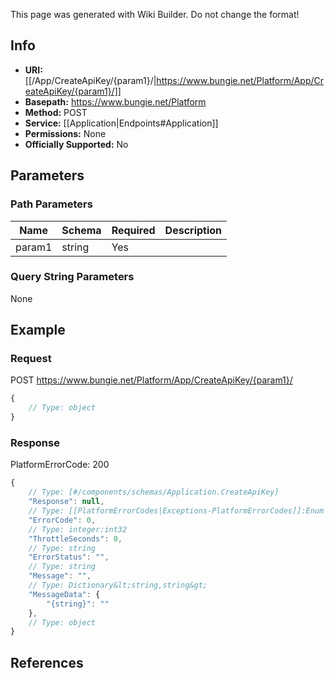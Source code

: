 <span class="wiki-builder">This page was generated with Wiki Builder. Do not change the format!</span>

## Info


* **URI:** [[/App/CreateApiKey/{param1}/|https://www.bungie.net/Platform/App/CreateApiKey/{param1}/]]
* **Basepath:** https://www.bungie.net/Platform
* **Method:** POST
* **Service:** [[Application|Endpoints#Application]]
* **Permissions:** None
* **Officially Supported:** No

## Parameters
### Path Parameters
Name | Schema | Required | Description
---- | ------ | -------- | -----------
param1 | string | Yes | 

### Query String Parameters
None

## Example
### Request
POST https://www.bungie.net/Platform/App/CreateApiKey/{param1}/
```javascript
{
    // Type: object
}

```

### Response
PlatformErrorCode: 200
```javascript
{
    // Type: [#/components/schemas/Application.CreateApiKey]
    "Response": null,
    // Type: [[PlatformErrorCodes|Exceptions-PlatformErrorCodes]]:Enum
    "ErrorCode": 0,
    // Type: integer:int32
    "ThrottleSeconds": 0,
    // Type: string
    "ErrorStatus": "",
    // Type: string
    "Message": "",
    // Type: Dictionary&lt;string,string&gt;
    "MessageData": {
        "{string}": ""
    },
    // Type: object
}

```

## References
